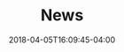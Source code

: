 ---
title: "News"
seo_title: "News | Jakarta EE | The Future of Cloud Native Java"
headline: "Jakarta EE Working Group News"
date: 2018-04-05T16:09:45-04:00
hide_page_title: true
header_wrapper_class: "announcements-news-list header-default-bg-img"
---